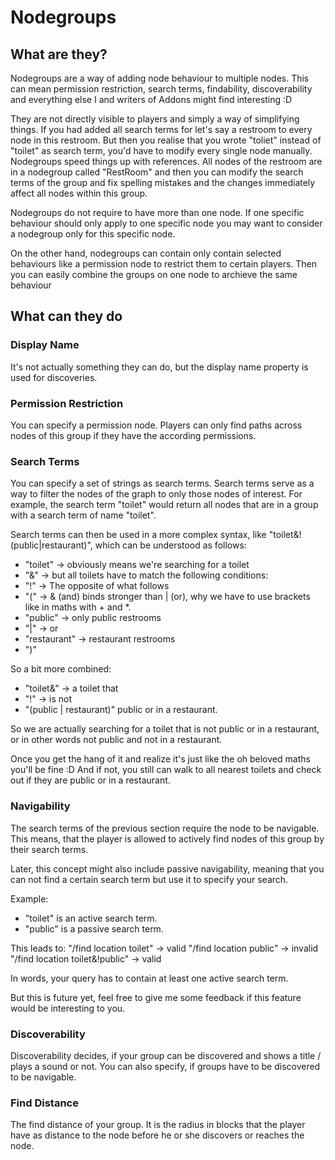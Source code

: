 # Nodegroups

## What are they?

Nodegroups are a way of adding node behaviour to multiple nodes.
This can mean permission restriction, search terms, findability, discoverability and
everything else I and writers of Addons might find interesting :D

They are not directly visible to players and simply a way of simplifying things.
If you had added all search terms for let's say a restroom to every node in this restroom.
But then you realise that you wrote "toliet" instead of "toilet" as search term, you'd have to
modify every single node manually. Nodegroups speed things up with references. All nodes of the restroom
are in a nodegroup called "RestRoom" and then you can modify the search terms of the group and fix spelling mistakes and
the changes immediately affect all nodes within this group.

Nodegroups do not require to have more than one node. If one specific behaviour should only apply to one specific node
you may want to consider a nodegroup only for this specific node.

On the other hand, nodegroups can contain only contain selected behaviours like a permission node to restrict
them to certain players. Then you can easily combine the groups on one node to archieve the same behaviour

## What can they do

### Display Name

It's not actually something they can do, but the display name property is used
for discoveries.

### Permission Restriction

You can specify a permission node. Players can only find paths across nodes of this
group if they have the according permissions.

### Search Terms

You can specify a set of strings as search terms. Search terms serve as a way to filter the nodes of the graph
to only those nodes of interest. For example, the search term "toilet" would return all
nodes that are in a group with a search term of name "toilet".

Search terms can then be used in a more complex syntax, like "toilet&!(public|restaurant)",
which can be understood as follows:
- "toilet" -> obviously means we're searching for a toilet
- "&" -> but all toilets have to match the following conditions:
- "!" -> The opposite of what follows
- "(" -> & (and) binds stronger than | (or), why we have to use brackets like in maths with + and *.
- "public" -> only public restrooms
- "|" -> or
- "restaurant" -> restaurant restrooms
- ")"

So a bit more combined:
- "toilet&" -> a toilet that
- "!" -> is not
- "(public | restaurant)" public or in a restaurant.

So we are actually searching for a toilet that is not public or in a restaurant,
or in other words not public and not in a restaurant.

Once you get the hang of it and realize it's just like the oh beloved maths you'll be fine :D
And if not, you still can walk to all nearest toilets and check out if they are public or in a restaurant.

### Navigability

The search terms of the previous section require the node to be navigable. This means, that
the player is allowed to actively find nodes of this group by their search terms.

Later, this concept might also include passive navigability, meaning that you can not find a certain search term but use it
to specify your search.

Example:
- "toilet" is an active search term.
- "public" is a passive search term.

This leads to:
"/find location toilet" -> valid
"/find location public" -> invalid
"/find location toilet&!public" -> valid

In words, your query has to contain at least one active search term.

But this is future yet, feel free to give me some feedback if this feature would be
interesting to you.

### Discoverability

Discoverability decides, if your group can be discovered and shows a title / plays a sound or not.
You can also specify, if groups have to be discovered to be navigable.

### Find Distance

The find distance of your group. It is the radius in blocks that the player have as distance to the node
before he or she discovers or reaches the node.